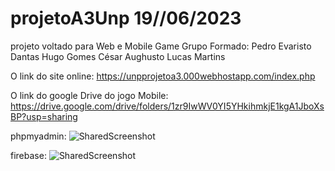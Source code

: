 # projetoA3Unp 19//06/2023
projeto voltado para Web e Mobile Game
Grupo Formado:
Pedro Evaristo Dantas
Hugo Gomes
César Aughusto
Lucas Martins

O link do site online: 
https://unpprojetoa3.000webhostapp.com/index.php

O link do google Drive do jogo Mobile:
https://drive.google.com/drive/folders/1zr9IwWV0YI5YHkihmkjE1kgA1JboXsBP?usp=sharing


phpmyadmin:
![SharedScreenshot](https://github.com/pedroevaristo/projetoA3Unp/assets/69175898/f741c78f-e68c-4943-97b8-de10dd08fac8)

firebase:
![SharedScreenshot](https://github.com/pedroevaristo/projetoA3Unp/assets/69175898/feaaadd8-884f-43e8-9ee2-131f378c2484)
